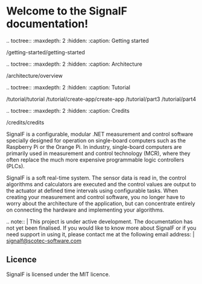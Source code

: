 # Welcome to the SignalF documentation!

.. toctree::
   :maxdepth: 2
   :hidden:
   :caption: Getting started

   /getting-started/getting-started

.. toctree::
   :maxdepth: 2
   :hidden:
   :caption: Architecture

   /architecture/overview

.. toctree::
   :maxdepth: 2
   :hidden:
   :caption: Tutorial

   /tutorial/tutorial
   /tutorial/create-app/create-app
   /tutorial/part3
   /tutorial/part4

.. toctree::
   :maxdepth: 2
   :hidden:
   :caption: Credits

   /credits/credits



SignalF is a configurable, modular .NET measurement and control software specially designed for operation on single-board computers such as the Raspberry Pi or the Orange Pi. In industry, single-board computers are primarily used in measurement and control technology (MCR), where they often replace the much more expensive programmable logic controllers (PLCs).

SignalF is a soft real-time system. The sensor data is read in, the control algorithms and calculators are executed and the control values are output to the actuator at defined time intervals using configurable tasks. When creating your measurement and control software, you no longer have to worry about the architecture of the application, but can concentrate entirely on connecting the hardware and implementing your algorithms.

.. note::
   | This project is under active development.
     The documentation has not yet been finalised. If you would like to know more about SignalF or if you need support in using it, please contact me at the following email address: 
   | signalf@scotec-software.com


Licence
-------
SignalF is licensed under the MIT licence.

